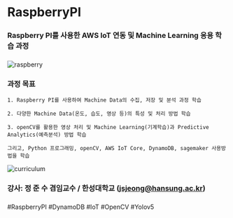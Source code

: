 # RaspberryPI

### Raspberry PI를 사용한 AWS IoT 연동 및 Machine Learning 응용 학습 과정
###


![raspberry](https://user-images.githubusercontent.com/54794815/151466736-02defe4e-f82f-45c4-8671-cb990912402c.png)


### 과정 목표

    1. Raspberry PI를 사용하여 Machine Data의 수집, 저장 및 분석 과정 학습
    
    2. 다양한 Machine Data(온도, 습도, 영상 등)의 특성 및 처리 방법 학습
    
    3. openCV를 활용한 영상 처리 및 Machine Learning(기계학습)과 Predictive Analytics(예측분석) 방법 학습
    
    그리고, Python 프로그래밍, openCV, AWS IoT Core, DynamoDB, sagemaker 사용방법을 학습



![curriculum](https://user-images.githubusercontent.com/54794815/153277214-cd212a04-0ff9-46d6-b2e8-11ac155046bc.png)





### 강사: 정 준 수 겸임교수 / 한성대학교 (jsjeong@hansung.ac.kr)
###


#RaspberryPI #DynamoDB #IoT #OpenCV #Yolov5

